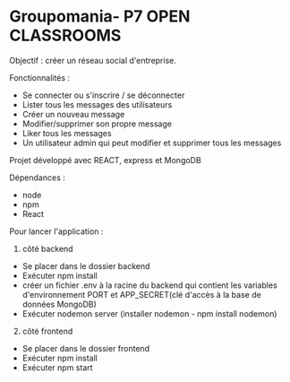 # Groupomania- P7 OPEN CLASSROOMS

Objectif : créer un réseau social d'entreprise.

Fonctionnalités :
- Se connecter ou s'inscrire / se déconnecter
- Lister tous les messages des utilisateurs
- Créer un nouveau message
- Modifier/supprimer son propre message
- Liker tous les messages
- Un utilisateur admin qui peut modifier et supprimer tous les messages


Projet développé avec REACT, express et MongoDB

Dépendances :
- node
- npm
- React

Pour lancer l'application :
1. côté backend
- Se placer dans le dossier backend
- Exécuter npm install
- créer un fichier .env à la racine du backend qui contient les variables d'environnement PORT et APP_SECRET(clé d'accès à la base de données MongoDB)
- Exécuter nodemon server (installer nodemon - npm install nodemon)

2. côté frontend
- Se placer dans le dossier frontend
- Exécuter npm install
- Exécuter npm start 

